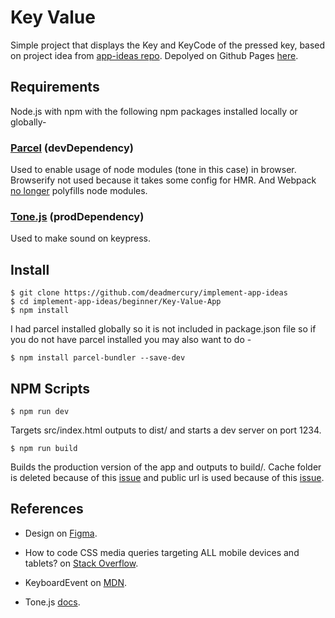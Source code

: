 # Key Value

Simple project that displays the Key and KeyCode of the pressed key, based on project idea from [app-ideas repo](https://github.com/florinpop17/app-ideas/blob/master/Projects/1-Beginner/Key-Value-App.md). Depolyed on Github Pages [here](https://deadmercury.github.io/implement-app-ideas/beginner/Key-Value-App/build/index.html).

## Requirements

Node.js with npm with the following npm packages installed locally or globally-

### [Parcel](https://parceljs.org/) (devDependency)

Used to enable usage of node modules (tone in this case) in browser. Browserify not used because it takes some config for HMR. And Webpack [no longer](https://github.com/webpack/changelog-v5#automatic-nodejs-polyfills-removed) polyfills node modules.

### [Tone.js](https://www.npmjs.com/package/tone) (prodDependency)

Used to make sound on keypress.

## Install

    $ git clone https://github.com/deadmercury/implement-app-ideas
    $ cd implement-app-ideas/beginner/Key-Value-App
    $ npm install

I had parcel installed globally so it is not included in package.json file so if you do not have parcel installed you may also want to do -

    $ npm install parcel-bundler --save-dev

## NPM Scripts

    $ npm run dev

Targets src/index.html outputs to dist/ and starts a dev server on port 1234.

    $ npm run build

Builds the production version of the app and outputs to build/. Cache folder is deleted because of this [issue](https://github.com/parcel-bundler/parcel/issues/2692) and public url is used because of this [issue](https://github.com/parcel-bundler/parcel/issues/323).

## References

- Design on [Figma](https://www.figma.com/file/kvSMCP97Tz6kG55DBpNpAb/Key-App).

- How to code CSS media queries targeting ALL mobile devices and tablets? on [Stack Overflow](https://stackoverflow.com/a/42835826).

- KeyboardEvent on [MDN](https://developer.mozilla.org/en-US/docs/Web/API/KeyboardEvent).

- Tone.js [docs](https://tonejs.github.io/docs/14.7.58/index.html).
